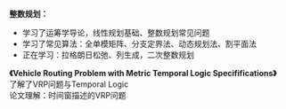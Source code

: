 **整数规划：**

- 学习了运筹学导论，线性规划基础、整数规划常见问题
- 学习了常见算法：全单模矩阵、分支定界法、动态规划法、割平面法
- 正在学习：拉格朗日松弛、列生成，二次整数规划

**《Vehicle Routing Problem with Metric Temporal Logic Specififications》**<br />了解了VRP问题与Temporal Logic<br />论文理解：时间窗描述的VRP问题
